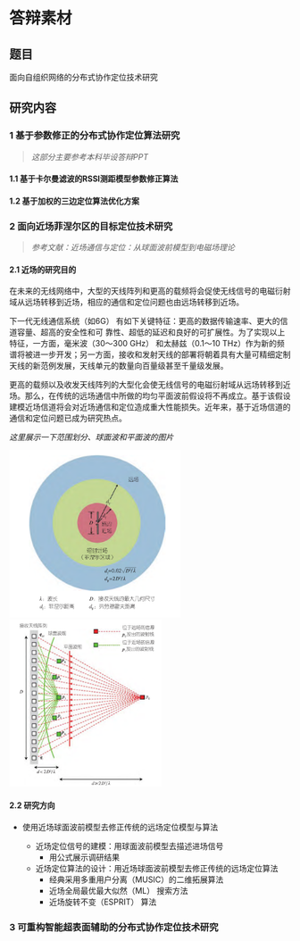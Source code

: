 # 答辩素材

## 题目

面向自组织网络的分布式协作定位技术研究

## 研究内容

### 1 基于参数修正的分布式协作定位算法研究

> *这部分主要参考本科毕设答辩PPT*

#### 1.1 基于卡尔曼滤波的RSSI测距模型参数修正算法

#### 1.2 基于加权的三边定位算法优化方案

### 2 面向近场菲涅尔区的目标定位技术研究

> *参考文献：近场通信与定位：从球面波前模型到电磁场理论*

#### 2.1 近场的研究目的

在未来的无线网络中，大型的天线阵列和更高的载频将会促使无线信号的电磁衍射域从远场转移到近场，相应的通信和定位问题也由远场转移到近场。

下一代无线通信系统（如6G） 有如下关键特征：更高的数据传输速率、更大的信道容量、超高的安全性和可
靠性、超低的延迟和良好的可扩展性。为了实现以上特征，一方面，毫米波（30～300 GHz） 和太赫兹（0.1～10 THz）作为新的频谱将被进一步开发；另一方面，接收和发射天线的部署将朝着具有大量可精细定制天线的新范例发展，天线单元的数量向百量级甚至千量级发展。

更高的载频以及收发天线阵列的大型化会使无线信号的电磁衍射域从远场转移到近场。那么，在传统的远场通信中所做的均匀平面波前假设将不再成立。基于该假设建模近场信道将会对近场通信和定位造成重大性能损失。近年来，基于近场信道的通信和定位问题已成为研究热点。

*这里展示一下范围划分、球面波和平面波的图片*

<img src="image/03-答辩素材/1697364350212.png" height=300>

<img src="image/03-答辩素材/1697364668404.png" height=300>

#### 2.2 研究方向

- 使用近场球面波前模型去修正传统的远场定位模型与算法

  - 近场定位信号的建模：用球面波前模型去描述进场信号
    - 用公式展示调研结果
  - 近场定位算法的设计：用近场球面波前模型去修正传统的远场定位算法
    - 经典采用多重用户分离（MUSIC）的二维拓展算法
    - 近场全局最优最大似然（ML） 搜索方法
    - 近场旋转不变（ESPRIT） 算法

### 3 可重构智能超表面辅助的分布式协作定位技术研究
